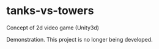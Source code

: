 tanks-vs-towers
==============
Concept of 2d video game (Unity3d)

Demonstration. This project is no longer being developed.
